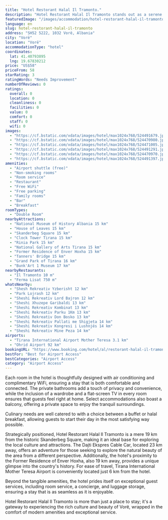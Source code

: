 ```yaml
---
title: "Hotel Restorant Halal Il Tramonto."
description: "Hotel Restorant Halal Il Tramonto stands out as a serene oasis located just a short drive from the bustling heart of Vorë, offering a unique blend of comfort and convenience for travelers."
featuredImage: "/images/accommodation/hotel-restorant-halal-il-tramonto-524491679.jpg"
language: en
slug: hotel-restorant-halal-il-tramonto
address: "SH52 5222, 1032 Vorë, Albania"
city: "Vorë"
location: "Vorë"
accommodationType: "hotel"
coordinates:
  lat: 41.40793895
  lng: 19.67830212
price: "US$58"
priceFrom: 58
starRating: 3
ratingWords: "Needs Improvement"
numberOfReviews: 0
ratings:
  overall: 0
  location: 0
  cleanliness: 0
  facilities: 0
  value: 0
  comfort: 0
  staff: 0
  wifi: 0
images:
  - "https://cf.bstatic.com/xdata/images/hotel/max1024x768/524491679.jpg?k=6dd9f632b8eaaad496af60bbbf32099ac6ce29b7e1521a8bb53389bc4c536224&o=&hp=1"
  - "https://cf.bstatic.com/xdata/images/hotel/max1024x768/524470980.jpg?k=1a95f7e4fbec999a7d70f8e39e3269619e89b9095ca61da28d554ab306f4eb4e&o=&hp=1"
  - "https://cf.bstatic.com/xdata/images/hotel/max1024x768/524471005.jpg?k=11f9b684f2cce2c65ee7bf43e705d25cba5518ee9e3a0e15709c24bd4b79da0e&o=&hp=1"
  - "https://cf.bstatic.com/xdata/images/hotel/max1024x768/524491291.jpg?k=e06c62ccbfedc4939d24a6b1067e5056cf7e69c1ed5b34893bb23404f57c5611&o=&hp=1"
  - "https://cf.bstatic.com/xdata/images/hotel/max1024x768/524470970.jpg?k=1d11f49417e1b2a58b131d6fb6b6a1f7f2236d5deecddc72fadc8321d99cd7db&o=&hp=1"
  - "https://cf.bstatic.com/xdata/images/hotel/max1024x768/524491397.jpg?k=3d5b2f8380644e420d24da63c00b1e42fe9f2715335b55f1e4667097a915afd2&o=&hp=1"
amenities:
  - "Airport shuttle (free)"
  - "Non-smoking rooms"
  - "Room service"
  - "Restaurant"
  - "Free WiFi"
  - "Free parking"
  - "Family rooms"
  - "Bar"
  - "Breakfast"
roomTypes:
  - "Double Room"
nearbyAttractions:
  - "National Museum of History Albania 15 km"
  - "House of Leaves 15 km"
  - "Skanderbeg Square 15 km"
  - "Clock Tower Tirana 15 km"
  - "Rinia Park 15 km"
  - "National Gallery of Arts Tirana 15 km"
  - "Former Residence of Enver Hoxha 15 km"
  - "Tanners' Bridge 15 km"
  - "Grand Park of Tirana 16 km"
  - "Bunk'Art 1 Museum 17 km"
nearbyRestaurants:
  - "Il Tramonto 10 m"
  - "Ferma Lisat 750 m"
whatsNearby:
  - "Shesh Rekreativ Yzberisht 12 km"
  - "Park Lojrash 12 km"
  - "Sheshi Rekreativ Lord Bajron 12 km"
  - "Sheshi Xhuzepe Garibaldi 13 km"
  - "Sheshi Rekreativ Kombinat 13 km"
  - "Sheshi Rekreativ Parku 1Km 13 km"
  - "Sheshi Rekreativ Don Bosko 13 km"
  - "Sheshi Rekreativ Pallati me Shigjeta 14 km"
  - "Sheshi Rekreativ Kongresi i Lushnjës 14 km"
  - "Sheshi Rekreativ Mine Peza 14 km"
airports:
  - "Tirana International Airport Mother Teresa 3.1 km"
  - "Ohrid Airport 92 km"
bookingURL: "https://www.booking.com/hotel/al/restorant-halal-il-tramonto.en-gb.html?aid=8035640"
bestFor: "Best for Airport Access"
bestCategories: "Airport Access"
category: "Airport Access"
---
```


Each room in the hotel is thoughtfully designed with air conditioning and complimentary WiFi, ensuring a stay that is both comfortable and connected. The private bathrooms add a touch of privacy and convenience, while the inclusion of a wardrobe and a flat-screen TV in every room ensures that guests feel right at home. Select accommodations also boast a balcony, offering a private space to enjoy the tranquil surroundings.

Culinary needs are well catered to with a choice between a buffet or halal breakfast, allowing guests to start their day in the most satisfying way possible. 

Strategically positioned, Hotel Restorant Halal Il Tramonto is a mere 19 km from the historic Skanderbeg Square, making it an ideal base for exploring the local culture and attractions. The Dajti Ekspres Cable Car, located 23 km away, offers an adventure for those seeking to explore the natural beauty of the area from a different perspective. Additionally, the hotel's proximity to the Former Residence of Enver Hoxha, also 19 km away, provides a unique glimpse into the country's history. For ease of travel, Tirana International Mother Teresa Airport is conveniently located just 6 km from the hotel.

Beyond the tangible amenities, the hotel prides itself on exceptional guest services, including room service, a concierge, and luggage storage, ensuring a stay that is as seamless as it is enjoyable. 

Hotel Restorant Halal Il Tramonto is more than just a place to stay; it's a gateway to experiencing the rich culture and beauty of Vorë, wrapped in the comfort of modern amenities and exceptional service.